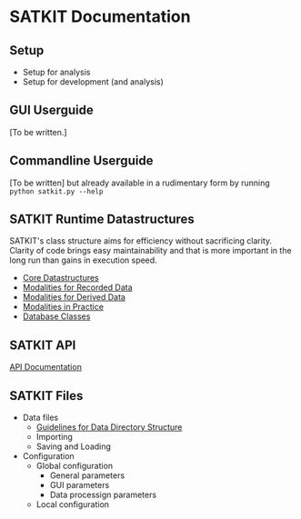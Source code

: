 # SATKIT Documentation

## Setup

- Setup for analysis
- Setup for development (and analysis)

## GUI Userguide

[To be written.]

## Commandline Userguide

[To be written] but already available in a rudimentary form by running
`python satkit.py --help`

## SATKIT Runtime Datastructures

SATKIT's class structure aims for efficiency without sacrificing clarity. Clarity of code brings easy maintainability and that is more important in the long run than gains in execution speed.

- [Core Datastructures](CoreDatastructures.markdown)
- [Modalities for Recorded Data](ModalitiesforRecordedData.markdown)
- [Modalities for Derived Data](ModalitiesforDerivedData.markdown)
- [Modalities in Practice](ModalitiesinPractice.markdown)
- [Database Classes](DatabaseClasses.markdown)

## SATKIT API

[API Documentation](docs/index.html)

## SATKIT Files

- Data files
  - [Guidelines for Data Directory Structure](DirectoryStructure.markdown)
  - Importing
  - Saving and Loading
- Configuration
  - Global configuration
    - General parameters
    - GUI parameters
    - Data processign parameters
  - Local configuration

